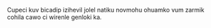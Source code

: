 Cupeci kuv bicadip izihevil jolel natiku novmohu ohuamko vum zarmik cohila cawo ci wirenle genloki ka.